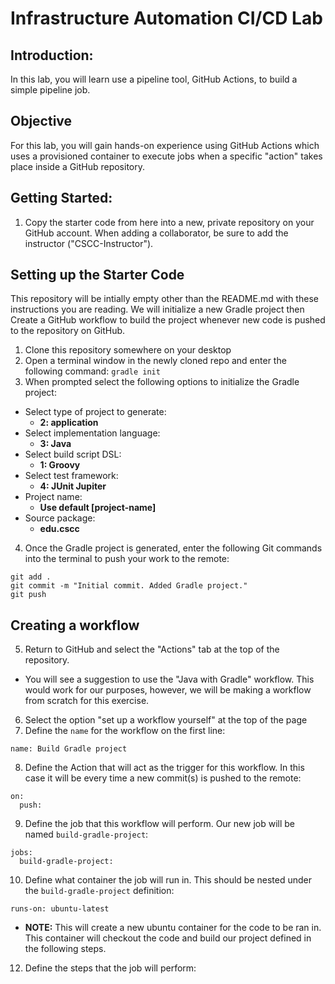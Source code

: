 # Infrastructure Automation CI/CD Lab

## Introduction:

In this lab, you will learn use a pipeline tool, GitHub Actions, to build a simple pipeline job.

## Objective

For this lab, you will gain hands-on experience using GitHub Actions which uses a provisioned container to execute jobs when a specific "action" takes place inside a GitHub repository.

## Getting Started:

1. Copy the starter code from here into a new, private repository on your GitHub account. When adding a collaborator, be sure to add the instructor ("CSCC-Instructor").

## Setting up the Starter Code

This repository will be intially empty other than the README.md with these instructions you are reading. 
We will initialize a new Gradle project then Create a GitHub workflow to build the project whenever new code is pushed to the repository on GitHub.

1. Clone this repository somewhere on your desktop
2. Open a terminal window in the newly cloned repo and enter the following command: `gradle init`
3. When prompted select the following options to initialize the Gradle project:
  * Select type of project to generate:
     * **2: application**
  * Select implementation language:
     * **3: Java**
  * Select build script DSL:
     * **1: Groovy**
  * Select test framework:
     * **4: JUnit Jupiter**
  * Project name:
     * **Use default [project-name]**
  * Source package:
     * **edu.cscc**
4. Once the Gradle project is generated, enter the following Git commands into the terminal to push your work to the remote:
```
git add .
git commit -m "Initial commit. Added Gradle project."
git push
```
## Creating a workflow

5. Return to GitHub and select the "Actions" tab at the top of the repository.
  * You will see a suggestion to use the "Java with Gradle" workflow. This would work for our purposes, however, we will be making a workflow from scratch for this exercise.
6. Select the option "set up a workflow yourself" at the top of the page
7. Define the `name` for the workflow on the first line:
```
name: Build Gradle project
```
8. Define the Action that will act as the trigger for this workflow. In this case it will be every time a new commit(s) is pushed to the remote:
```
on:
  push:
```
9. Define the job that this workflow will perform. Our new job will be named `build-gradle-project`:
```
jobs:
  build-gradle-project:
```
10. Define what container the job will run in. This should be nested under the `build-gradle-project` definition:
```
runs-on: ubuntu-latest
```
* **NOTE:** This will create a new ubuntu container for the code to be ran in. This container will checkout the code and build our project defined in the following steps.
12. Define the steps that the job will perform:
```

```
